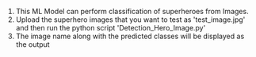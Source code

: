 1) This ML Model can perform classification of superheroes from Images. 
2) Upload the superhero images that you want to test as 'test_image.jpg' and then run the python script 'Detection_Hero_Image.py'
3) The image name along with the predicted classes will be displayed as the output

